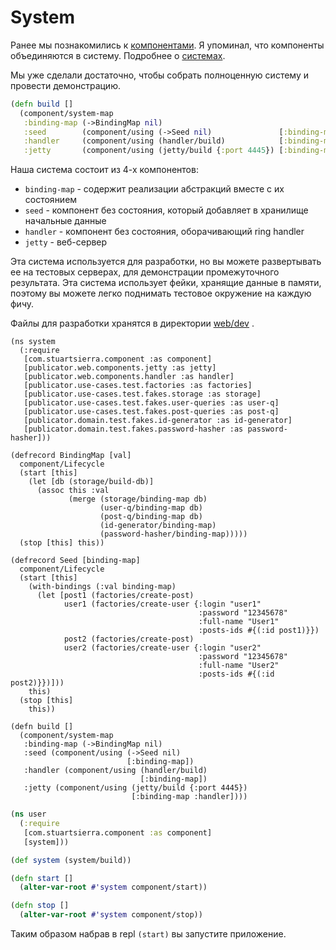 # System

Ранее мы познакомились к
[компонентами](https://github.com/darkleaf/app-from-scratch/blob/master/4-web/2-component.md).
Я упоминал, что компоненты объединяются в систему. Подробнее о
[системах](https://github.com/stuartsierra/component#systems).

Мы уже сделали достаточно, чтобы собрать полноценную систему и провести демонстрацию.

```clojure
(defn build []
  (component/system-map
   :binding-map (->BindingMap nil)
   :seed        (component/using (->Seed nil)               [:binding-map])
   :handler     (component/using (handler/build)            [:binding-map])
   :jetty       (component/using (jetty/build {:port 4445}) [:binding-map :handler])))
```

Наша система состоит из 4-х компонентов:

+ `binding-map` - содержит реализации абстракций вместе с их состоянием
+ `seed` - компонент без состояния, который добавляет в хранилище начальные данные
+ `handler` - компонент без состояния, оборачивающий ring handler
+ `jetty` - веб-сервер

Эта система используется для разработки, но вы можете развертывать ее на тестовых серверах,
для демонстрации промежуточного результата.
Эта система использует фейки, хранящие данные в памяти, поэтому вы можете легко поднимать
тестовое окружение на каждую фичу.

Файлы для разработки хранятся в директории
[web/dev](https://github.com/darkleaf/publicator/tree/master/web/dev)
.

```
(ns system
  (:require
   [com.stuartsierra.component :as component]
   [publicator.web.components.jetty :as jetty]
   [publicator.web.components.handler :as handler]
   [publicator.use-cases.test.factories :as factories]
   [publicator.use-cases.test.fakes.storage :as storage]
   [publicator.use-cases.test.fakes.user-queries :as user-q]
   [publicator.use-cases.test.fakes.post-queries :as post-q]
   [publicator.domain.test.fakes.id-generator :as id-generator]
   [publicator.domain.test.fakes.password-hasher :as password-hasher]))

(defrecord BindingMap [val]
  component/Lifecycle
  (start [this]
    (let [db (storage/build-db)]
      (assoc this :val
             (merge (storage/binding-map db)
                    (user-q/binding-map db)
                    (post-q/binding-map db)
                    (id-generator/binding-map)
                    (password-hasher/binding-map)))))
  (stop [this] this))

(defrecord Seed [binding-map]
  component/Lifecycle
  (start [this]
    (with-bindings (:val binding-map)
      (let [post1 (factories/create-post)
            user1 (factories/create-user {:login "user1"
                                          :password "12345678"
                                          :full-name "User1"
                                          :posts-ids #{(:id post1)}})
            post2 (factories/create-post)
            user2 (factories/create-user {:login "user2"
                                          :password "12345678"
                                          :full-name "User2"
                                          :posts-ids #{(:id post2)}})]))
    this)
  (stop [this]
    this))

(defn build []
  (component/system-map
   :binding-map (->BindingMap nil)
   :seed (component/using (->Seed nil)
                          [:binding-map])
   :handler (component/using (handler/build)
                             [:binding-map])
   :jetty (component/using (jetty/build {:port 4445})
                           [:binding-map :handler])))
```

```clojure
(ns user
  (:require
   [com.stuartsierra.component :as component]
   [system]))

(def system (system/build))

(defn start []
  (alter-var-root #'system component/start))

(defn stop []
  (alter-var-root #'system component/stop))
```

Таким образом набрав в repl `(start)` вы запустите приложение.
